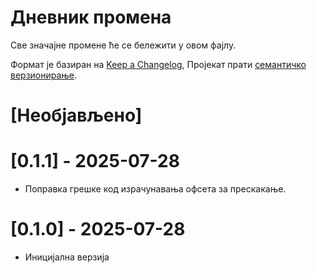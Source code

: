 # Дневник промена

Све значајне промене ће се бележити у овом фајлу.

Формат је базиран на [Keep a Changelog](https://keepachangelog.com/en/1.0.0/),
Пројекат прати [семантичко верзионирање](https://semver.org/spec/v2.0.0.html).

# [Необјављено]

# [0.1.1] - 2025-07-28

- Поправка грешке код израчунавања офсета за прескакање.

# [0.1.0] - 2025-07-28

- Иницијална верзија
